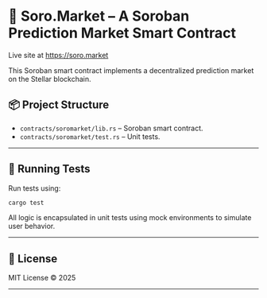 # 🧠 Soro.Market – A Soroban Prediction Market Smart Contract

Live site at https://soro.market

This Soroban smart contract implements a decentralized prediction market on the Stellar blockchain.

## 📦 Project Structure

- `contracts/soromarket/lib.rs` – Soroban smart contract.
- `contracts/soromarket/test.rs` – Unit tests.

---

## 🧪 Running Tests

Run tests using:

```bash
cargo test
```

All logic is encapsulated in unit tests using mock environments to simulate user behavior.

---

## 📄 License

MIT License © 2025

---